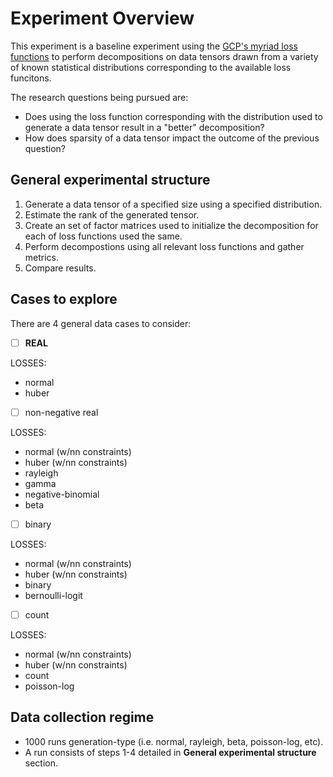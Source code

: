 # Experiment Overview
This experiment is a baseline experiment using the [GCP's myriad loss functions](https://www.tensortoolbox.org/gcp_opt_fg_options_doc.html) to perform decompositions on data tensors drawn from a variety of known statistical distributions corresponding to the available loss funcitons.

The research questions being pursued are:

- Does using the loss function corresponding with the distribution used to generate a data tensor result in a "better" decomposition?
- How does sparsity of a data tensor impact the outcome of the previous question?

## General experimental structure
1. Generate a data tensor of a specified size using a specified distribution.
2. Estimate the rank of the generated tensor.
3. Create an set of factor matrices used to initialize the decomposition for each of loss functions used the same.
4. Perform decompostions using all relevant loss functions and gather metrics.
5. Compare results.

## Cases to explore
There are 4 general data cases to consider: 

- [ ] **REAL**

LOSSES: 

- normal 
- huber

- [ ] non-negative real 

LOSSES: 

- normal (w/nn constraints)
- huber (w/nn constraints)
- rayleigh
- gamma
- negative-binomial
- beta

- [ ] binary 

LOSSES: 

- normal (w/nn constraints)
- huber (w/nn constraints)
- binary
- bernoulli-logit

- [ ] count 

LOSSES: 

- normal (w/nn constraints)
- huber (w/nn constraints)
- count
- poisson-log

## Data collection regime
- 1000 runs generation-type (i.e. normal, rayleigh, beta, poisson-log, etc).
- A run consists of steps 1-4 detailed in **General experimental structure** section.
